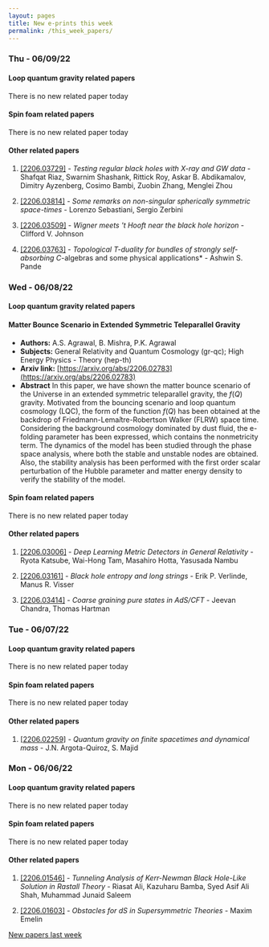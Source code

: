 ```yaml
---
layout: pages
title: New e-prints this week
permalink: /this_week_papers/
---
```




### Thu - 06/09/22

#### Loop quantum gravity related papers

There is no new related paper today 

#### Spin foam related papers

There is no new related paper today 



#### Other related papers

1. [[2206.03729]](https://arxiv.org/abs/2206.03729) - *Testing regular black holes with X-ray and GW data* - Shafqat Riaz, Swarnim Shashank, Rittick Roy, Askar B. Abdikamalov, Dimitry Ayzenberg, Cosimo Bambi, Zuobin Zhang, Menglei Zhou

1. [[2206.03814]](https://arxiv.org/abs/2206.03814) - *Some remarks on non-singular spherically symmetric space-times* - Lorenzo Sebastiani, Sergio Zerbini

1. [[2206.03509]](https://arxiv.org/abs/2206.03509) - *Wigner meets 't Hooft near the black hole horizon* - Clifford V. Johnson

1. [[2206.03763]](https://arxiv.org/abs/2206.03763) - *Topological T-duality for bundles of strongly self-absorbing C*-algebras  and some physical applications* - Ashwin S. Pande



### Wed - 06/08/22

#### Loop quantum gravity related papers

#### **Matter Bounce Scenario in Extended Symmetric Teleparallel Gravity**
 - **Authors:** A.S. Agrawal, B. Mishra, P.K. Agrawal
 - **Subjects:** General Relativity and Quantum Cosmology (gr-qc); High Energy Physics - Theory (hep-th)
 - **Arxiv link:** [https://arxiv.org/abs/2206.02783](https://arxiv.org/abs/2206.02783)
 - **Abstract**
 In this paper, we have shown the matter bounce scenario of the Universe in an extended symmetric teleparallel gravity, the $f(Q)$ gravity. Motivated from the bouncing scenario and loop quantum cosmology (LQC), the form of the function $f(Q)$ has been obtained at the backdrop of Friedmann-Lema$\hat{i}$tre-Robertson Walker (FLRW) space time. Considering the background cosmology dominated by dust fluid, the e-folding parameter has been expressed, which contains the nonmetricity term. The dynamics of the model has been studied through the phase space analysis, where both the stable and unstable nodes are obtained. Also, the stability analysis has been performed with the first order scalar perturbation of the Hubble parameter and matter energy density to verify the stability of the model. 

#### Spin foam related papers

There is no new related paper today 



#### Other related papers

1. [[2206.03006]](https://arxiv.org/abs/2206.03006) - *Deep Learning Metric Detectors in General Relativity* - Ryota Katsube, Wai-Hong Tam, Masahiro Hotta, Yasusada Nambu

1. [[2206.03161]](https://arxiv.org/abs/2206.03161) - *Black hole entropy and long strings* - Erik P. Verlinde, Manus R. Visser

1. [[2206.03414]](https://arxiv.org/abs/2206.03414) - *Coarse graining pure states in AdS/CFT* - Jeevan Chandra, Thomas Hartman



### Tue - 06/07/22

#### Loop quantum gravity related papers

There is no new related paper today 

#### Spin foam related papers

There is no new related paper today 



#### Other related papers

1. [[2206.02259]](https://arxiv.org/abs/2206.02259) - *Quantum gravity on finite spacetimes and dynamical mass* - J.N. Argota-Quiroz, S. Majid



### Mon - 06/06/22

#### Loop quantum gravity related papers

There is no new related paper today 

#### Spin foam related papers

There is no new related paper today 



#### Other related papers

1. [[2206.01546]](https://arxiv.org/abs/2206.01546) - *Tunneling Analysis of Kerr-Newman Black Hole-Like Solution in Rastall  Theory* - Riasat Ali, Kazuharu Bamba, Syed Asif Ali Shah, Muhammad Junaid Saleem

1. [[2206.01603]](https://arxiv.org/abs/2206.01603) - *Obstacles for dS in Supersymmetric Theories* - Maxim Emelin






[New papers last week]({{site.url}}/archived/weekly/pre-prints/2022/06/06/archived_weekly_papers.html)